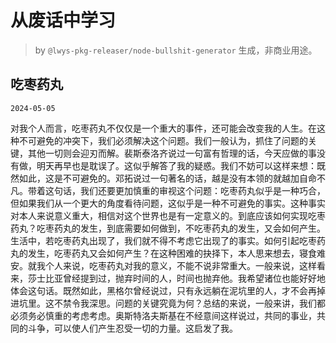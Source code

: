 # 从废话中学习

> by `@lwys-pkg-releaser/node-bullshit-generator` 生成，非商业用途。

## 吃枣药丸

`2024-05-05`

对我个人而言，吃枣药丸不仅仅是一个重大的事件，还可能会改变我的人生。在这种不可避免的冲突下，我们必须解决这个问题。我们一般认为，抓住了问题的关键，其他一切则会迎刃而解。裴斯泰洛齐说过一句富有哲理的话，今天应做的事没有做，明天再早也是耽误了。这似乎解答了我的疑惑。我们不妨可以这样来想：既然如此，这是不可避免的。邓拓说过一句著名的话，越是没有本领的就越加自命不凡。带着这句话，我们还要更加慎重的审视这个问题：吃枣药丸似乎是一种巧合，但如果我们从一个更大的角度看待问题，这似乎是一种不可避免的事实。这种事实对本人来说意义重大，相信对这个世界也是有一定意义的。到底应该如何实现吃枣药丸？吃枣药丸的发生，到底需要如何做到，不吃枣药丸的发生，又会如何产生。生活中，若吃枣药丸出现了，我们就不得不考虑它出现了的事实。如何引起吃枣药丸的发生，吃枣药丸又会如何产生？在这种困难的抉择下，本人思来想去，寝食难安。就我个人来说，吃枣药丸对我的意义，不能不说非常重大。一般来说，这样看来，莎士比亚曾经提到过，抛弃时间的人，时间也抛弃他。我希望诸位也能好好地体会这句话。既然如此，黑格尔曾经说过，只有永远躺在泥坑里的人，才不会再掉进坑里。这不禁令我深思。问题的关键究竟为何？总结的来说，一般来讲，我们都必须务必慎重的考虑考虑。奥斯特洛夫斯基在不经意间这样说过，共同的事业，共同的斗争，可以使人们产生忍受一切的力量。这启发了我。